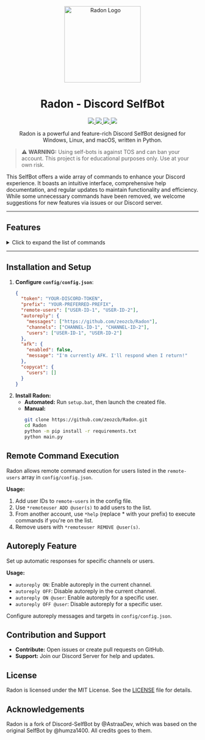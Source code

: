 <p align="center">
  <img src="https://github.com/zeozcb/Radon/raw/main/assets/radon-logo.mp4" alt="Radon Logo" width="200">
</p>

<h1 align="center">Radon - Discord SelfBot</h1>
<p align="center">
  <a href="https://github.com/zeozcb/Radon/blob/main/LICENSE">
    <img src="https://img.shields.io/badge/License-MIT-important">
  </a>
  <a href="https://github.com/zeozcb/Radon">
    <img src="https://img.shields.io/github/repo-size/zeozcb/Radon.svg?label=Repo%20size&style=flat-square">
  </a>
  <a href="https://github.com/zeozcb/Radon/issues">
    <img src="https://img.shields.io/github/issues/zeozcb/Radon.svg?label=Issues&style=flat-square">
  </a>
  <a href="https://github.com/zeozcb/Radon/stargazers">
    <img src="https://img.shields.io/github/stars/zeozcb/Radon.svg?label=Stars&style=flat-square">
  </a>
</p>

<p align="center">
  Radon is a powerful and feature-rich Discord SelfBot designed for Windows, Linux, and macOS, written in Python.
</p>

> ⚠️ **WARNING:** Using self-bots is against TOS and can ban your account. This project is for educational purposes only. Use at your own risk.

This SelfBot offers a wide array of commands to enhance your Discord experience. It boasts an intuitive interface, comprehensive help documentation, and regular updates to maintain functionality and efficiency. While some unnecessary commands have been removed, we welcome suggestions for new features via issues or our Discord server.

---

## Features

<details>
  <summary>Click to expand the list of commands</summary>

- **General**
  - `media`, `social`: Display your social media links
  - `changeprefix <prefix>`: Change the bot's command prefix
  - `shutdown`: Stop the selfbot
  - `uptime`: Show how long the selfbot has been running
  - `remoteuser <ADD|REMOVE> <@user>`: Manage remote command execution
  - `ping`: Check the bot's latency
  - `check`: Check for available updates
  - `update`: Update the SelfBot to the latest version
  - `dismiss`: Dismiss the update notification
  - `reload`: Restart the bot

- **User Interaction**
  - `copycat <ON|OFF> <@user>`: Mirror messages from a specific user
  - `hidemention <display_part> <hidden_part>`: Hide messages within other messages
  - `edit <message>`: Reposition the (edited) tag
  - `reverse <message>`: Reverse the letters of a message
  - `spam <amount> <message>`: Send a message multiple times
  - `quickdelete <message>`: Send and quickly delete a message
  - `autoreply <ON|OFF> [@user]`: Set up automatic replies
  - `afk <ON|OFF> [message]`: Enable/disable AFK mode with custom messages

- **Server Management**
  - `fetchmembers`: List all server members
  - `dmall <message>`: Message all server members
  - `sendall <message>`: Send a message to all server channels
  - `guildicon`: Get the server's icon
  - `guildbanner`: Get the server's banner
  - `guildinfo`: Display server information
  - `guildrename <new_name>`: Rename the server

- **User Profile**
  - `usericon <@user>`: Get a user's profile picture
  - `hypesquad <house>`: Change your HypeSquad badge
  - `playing <status>`: Set "Playing" status
  - `watching <status>`: Set "Watching" status
  - `streaming <status>`: Set "Streaming" status
  - `stopactivity`: Reset activity status
  - `profile [show|edit]`: Manage your custom profile

- **Utility**
  - `pingweb <url>`: Check a website's status
  - `geoip <ip>`: Look up an IP's location
  - `tts <text>`: Convert text to speech
  - `qr <text>`: Generate a QR code
  - `gentoken`: Generate a mock Discord token
  - `nitro`: Generate a fake Nitro code
  - `whremove <webhook_url>`: Remove a webhook
  - `purge <amount>`: Delete multiple messages
  - `clear`: Clear channel messages
  - `cleardm <amount>`: Delete DMs with a user
  - `firstmessage`: Get the first message in a channel
  - `tokeninfo <token>`: Retrieve token information
  - `ascii <message>`: Convert text to ASCII art
  - `lyrics <song name or lyrics>`: Search for song lyrics
  - `exec <python_code>`: Execute Python code
  - `dox <username>`: Search for potential social media profiles
  - `uptimeconfig <setting> <value>`: Configure uptime settings
  - `setsocial <platform> <emoji> <text> <link>`: Set social media links

- **Fun and Games**
  - `airplane <LOOP|ONE>`: Display a 9/11 attack animation
  - `dick <@user>`: Show a user's "dick size"
  - `minesweeper <width> <height>`: Play Minesweeper
  - `leetspeak <message>`: Convert text to leetspeak
  - `catplay <LOOP|ONE>`: Show a cat animation
  - `zeo`: Display a cool "rulez" gif
  - `loopstop`: Stop any running loop animations

</details>

---

## Installation and Setup

1. **Configure `config/config.json`**:
   ```json
   {
     "token": "YOUR-DISCORD-TOKEN",
     "prefix": "YOUR-PREFERRED-PREFIX",
     "remote-users": ["USER-ID-1", "USER-ID-2"],
     "autoreply": {
       "messages": ["https://github.com/zeozcb/Radon"],
       "channels": ["CHANNEL-ID-1", "CHANNEL-ID-2"],
       "users": ["USER-ID-1", "USER-ID-2"]
     },
     "afk": {
       "enabled": false,
       "message": "I'm currently AFK. I'll respond when I return!"
     },
     "copycat": {
       "users": []
     }
   }

2. **Install Radon:**
   - **Automated:** Run `setup.bat`, then launch the created file.
   - **Manual:**
     ```bash
     git clone https://github.com/zeozcb/Radon.git
     cd Radon
     python -m pip install -r requirements.txt
     python main.py
     ```

## Remote Command Execution

Radon allows remote command execution for users listed in the `remote-users` array in `config/config.json`.

**Usage:**
1. Add user IDs to `remote-users` in the config file.
2. Use `*remoteuser ADD @user(s)` to add users to the list.
3. From another account, use `*help` (replace * with your prefix) to execute commands if you're on the list.
4. Remove users with `*remoteuser REMOVE @user(s)`.

## Autoreply Feature

Set up automatic responses for specific channels or users.

**Usage:**
- `autoreply ON`: Enable autoreply in the current channel.
- `autoreply OFF`: Disable autoreply in the current channel.
- `autoreply ON @user`: Enable autoreply for a specific user.
- `autoreply OFF @user`: Disable autoreply for a specific user.

Configure autoreply messages and targets in `config/config.json`.

## Contribution and Support

- **Contribute:** Open issues or create pull requests on GitHub.
- **Support:** Join our Discord Server for help and updates.

## License

Radon is licensed under the MIT License. See the [LICENSE](LICENSE) file for details.

## Acknowledgements

Radon is a fork of Discord-SelfBot by @AstraaDev, which was based on the original SelfBot by @humza1400. All credits goes to them.

